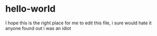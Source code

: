 # hello-world
I hope this is the right place for me to edit this file, i sure would hate it anyone found out i was an idiot
